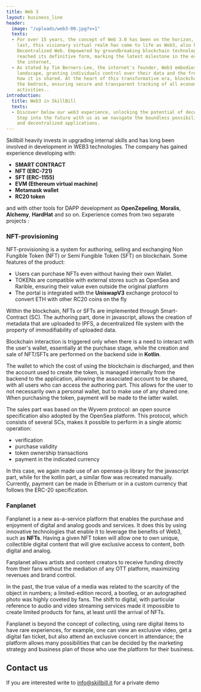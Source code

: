 ```yaml
---
title: Web 3
layout: business_line
header:
  image: "/uploads/web3-00.jpg?v=1"
  texts:
  - For over 15 years, the concept of Web 3.0 has been on the horizon, and now, at
    last, this visionary virtual realm has come to life as Web3, also known as the
    Decentralized Web. Empowered by groundbreaking blockchain technology, Web3 has
    reached its definitive form, marking the latest milestone in the evolution of
    the internet,
  - As stated by Tim Berners-Lee, the internet's founder, Web3 embodies a decentralized
    landscape, granting individuals control over their data and the freedom to decide
    how it is shared. At the heart of this transformative era, blockchain serves as
    the bedrock, ensuring secure and transparent tracking of all economic and financial
    activities..
introduction:
  title: Web3 in SkillBill
  texts:
  - Discover below our web3 experience, unlocking the potential of decentralized technologies.
    Step into the future with us as we navigate the boundless possibilities of blockchain
    and decentralized applications.
---
```


Skillbill heavily invests in upgrading internal skills and has long been involved in development in WEB3 technologies. The company has gained experience developing with:

- **SMART CONTRACT**
- **NFT (ERC-721)**
- **SFT (ERC-1155)**
- **EVM (Ethereum virtual machine)**
- **Metamask wallet**
- **RC20 token**

and with other tools for DAPP development as **OpenZepeling**, **Moralis**, **Alchemy**, **HardHat** and so on.
Experience comes from two separate projects :

### NFT-provisioning

NFT-provisioning is a system for authoring, selling and exchanging Non Fungible Token (NFT) or Semi Fungible Token (SFT) on blockchain.
Some features of the product:
- Users can purchase NFTs even without having their own Wallet.
- TOKENs are compatible with external stores such as OpenSea and Rarible, ensuring their value even outside the original platform
- The portal is integrated with the **UniswapV3** exchange protocol to convert ETH with other RC20 coins on the fly
 
Within the blockchain, NFTs or SFTs are implemented through Smart-Contract (SC). The authoring part, done in javascript, allows the creation of metadata that are uploaded to IPFS, a decentralized file system with the property of immodifiability of uploaded data.
 
Blockchain interaction is triggered only when there is a need to interact with the user's wallet, essentially at the purchase stage, while the creation and sale of NFT/SFTs are performed on the backend side in **Kotlin**.
 
The wallet to which the cost of using the blockchain is discharged, and then the account used to create the token, is managed internally from the backend to the application, allowing the associated account to be shared, with all users who can access the authoring part.
This allows for the user to not necessarily own a personal wallet, but to make use of any shared one. When purchasing the token, payment will be made to the latter wallet.

The sales part was based on the Wyvern protocol: an open source specification also adopted by the OpenSea platform. This protocol, which consists of several SCs, makes it possible to perform in a single atomic operation:
- verification
- purchase validity
- token ownership transactions
- payment in the indicated currency

In this case, we again made use of an opensea-js library for the javascript part, while for the kotlin part, a similar flow was recreated manually.
Currently, payment can be made in Etherium or in a custom currency that follows the ERC-20 specification.

### Fanplanet

Fanplanet is a new as-a-service platform that enables the purchase and enjoyment of digital and analog goods and services. It does this by using innovative technologies that enable it to leverage the benefits of Web3, such as **NFTs**. Having a given NFT token will allow one to own unique, collectible digital content that will give exclusive access to content, both digital and analog.
 
Fanplanet allows artists and content creators to receive funding directly from their fans without the mediation of any OTT platform, maximizing revenues and brand control.

In the past, the true value of a media was related to the scarcity of the object in numbers; a limited-edition record, a bootleg, or an autographed photo was highly coveted by fans. The shift to digital, with particular reference to audio and video streaming services made it impossible to create limited products for fans, at least until the arrival of NFTs.

Fanplanet is beyond the concept of collecting, using rare digital items to have rare experiences, for example, one can view an exclusive video, get a digital fan ticket, but also attend an exclusive concert in attendance; the platform allows many possibilities that can be decided by the marketing strategy and business plan of those who use the platform for their business.

## Contact us

If you are interested write to [info@skillbill.it](mailto:info@skillbill.it) for a private demo

